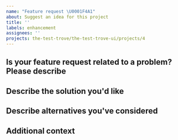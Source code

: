 ```yaml
---
name: "Feature request \U0001F4A1"
about: Suggest an idea for this project
title: ''
labels: enhancement
assignees: ''
projects: the-test-trove/the-test-trove-ui/projects/4
---
```


## Is your feature request related to a problem? Please describe

<!-- A clear and concise description of what the problem is. Ex. I'm always frustrated when [...] -->

## Describe the solution you'd like

 <!-- A clear and concise description of what you want to happen. -->

## Describe alternatives you've considered

 <!--A clear and concise description of any alternative solutions or features you've considered. -->

## Additional context

 <!-- Add any other context or screenshots about the enhancement here. -->
